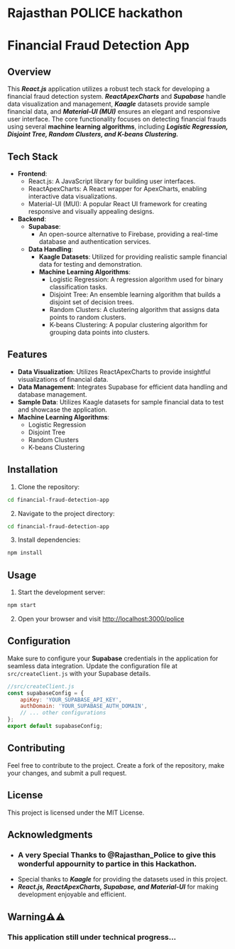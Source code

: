 # Rajasthan POLICE hackathon

# Financial Fraud Detection App  
## Overview  
This ***React.js*** application utilizes a robust tech stack for developing a financial fraud detection system. ***ReactApexCharts*** and ***Supabase*** handle data visualization and management, ***Kaagle*** datasets provide sample financial data, and ***Material-UI (MUI)*** ensures an elegant and responsive user interface. The core functionality focuses on detecting financial frauds using several **machine learning algorithms**, including ***Logistic Regression, Disjoint Tree, Random Clusters, and K-beans Clustering.*** 
## Tech Stack  
- **Frontend**:  
	- React.js: A JavaScript library for building user interfaces.   
	- ReactApexCharts: A React wrapper for ApexCharts, enabling interactive data visualizations.   
	- Material-UI (MUI): A popular React UI framework for creating responsive and visually appealing designs.  
- **Backend**:   
	- **Supabase**: 
		- An open-source alternative to Firebase, providing a real-time database and authentication services.  
	- **Data Handling**:   
		- **Kaagle Datasets**: Utilized for providing realistic sample financial data for testing and demonstration.  
		- **Machine Learning Algorithms**:   
			- Logistic Regression: A regression algorithm used for binary classification tasks.  
			- Disjoint Tree: An ensemble learning algorithm that builds a disjoint set of decision trees.   
			- Random Clusters: A clustering algorithm that assigns data points to random clusters.   
			- K-beans Clustering: A popular clustering algorithm for grouping data points into clusters. 
## Features 

- **Data Visualization**: Utilizes ReactApexCharts to provide insightful visualizations of financial data.
- **Data Management**: Integrates Supabase for efficient data handling and database management.
- **Sample Data**: Utilizes Kaagle datasets for sample financial data to test and showcase the application. 
- **Machine Learning Algorithms**:   
  - Logistic Regression   
  - Disjoint Tree   
  - Random Clusters   
  - K-beans Clustering  
## Installation  

1. Clone the repository:  
  ```bash
  cd financial-fraud-detection-app
  ```
2. Navigate to the project directory:
  ```bash
  cd financial-fraud-detection-app
  ```
3. Install dependencies:
  ```bash
  npm install
  ```
## Usage

1. Start the development server:
  ```bash
  npm start
  ```
2. Open your browser and visit [http://localhost:3000/police](http://localhost:3000/police)

## Configuration

Make sure to configure your **Supabase** credentials in the application for seamless data integration. Update the configuration file at `src/createClient.js` with your Supabase details.

```javascript
//src/createClient.js  
const supabaseConfig = {   
	apiKey: 'YOUR_SUPABASE_API_KEY',   
	authDomain: 'YOUR_SUPABASE_AUTH_DOMAIN',   
	// ... other configurations 
};  
export default supabaseConfig;
```

## Contributing

Feel free to contribute to the project. Create a fork of the repository, make your changes, and submit a pull request.

## License

This project is licensed under the MIT License.

## Acknowledgments

- ### A very Special Thanks to @Rajasthan_Police to give this wonderful appournity to partice in this Hackathon.
- Special thanks to ***Kaagle*** for providing the datasets used in this project.
- ***React.js, ReactApexCharts, Supabase, and Material-UI*** for making development enjoyable and efficient.

## Warning⚠️⚠️
### This application still under technical progress...
